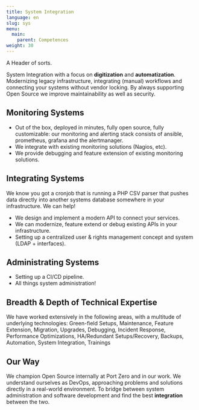 ```yaml
---
title: System Integration
language: en
slug: sys
menu:
  main:
    parent: Competences
weight: 30
---
```


<p class="lead">
   A Header of sorts.
</p>

System Integration with a focus on **digitization** and **automatization**. Modernizing legacy infrastructure, integrating (manual) workflows and connecting your systems without vendor locking. By always supporting Open Source we improve maintainability as well as security.

## Monitoring Systems

- Out of the box, deployed in minutes, fully open source, fully customizable: our monitoring and alerting stack consists of ansible, prometheus, grafana and the alertmanager.
- We integrate with existing monitoring solutions (Nagios, etc).
- We provide debugging and feature extension of existing monitoring solutions.

## Integrating Systems

We know you got a cronjob that is running a PHP CSV parser that pushes data directly into another systems database somewhere in your infrastructure. We can help!
- We design and implement a modern API to connect your services.
- We can modernize, feature extend or debug existing APIs in your infrastructure.
- Setting up a centralized user & rights management concept and system (LDAP + interfaces).

## Administrating Systems

- Setting up a CI/CD pipeline.
- All things system administration! 


## Breadth & Depth of Technical Expertise

We have worked extensively in the following areas, with a multitude of underlying technologies:
Green-field Setups, Maintenance, Feature Extension, Migration, Upgrades, Debugging, Incident Response, Performance Optimizations, HA/Redundant Setups/Recovery, Backups, Automation, System Integration, Trainings


## Our Way

We champion Open Source internally at Port Zero and in our work. We understand ourselves as DevOps, approaching problems and solutions directly in a real-world environment. To bridge between system administration and software development and find the best **integration** between the two. 
